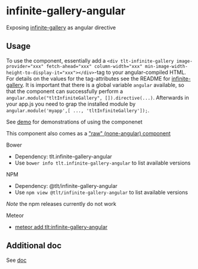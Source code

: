 # infinite-gallery-angular

Exposing [infinite-gallery](https://github.com/TeletronicsDotAe/infinite-gallery) as angular directive

## Usage

To use the component, essentially add a `<div tlt-infinite-gallery image-provider="xxx" fetch-ahead="xxx" column-width="xxx" min-image-width-height-to-display-it="xxx"></div>`-tag to your angular-compiled HTML. For details on the values for the tag-attributes see the README for [infinite-gallery](https://github.com/TeletronicsDotAe/infinite-gallery). It is important that there is a global variable `angular` available, so that the component can successfully perform a `angular.module("tltInfiniteGallery", []).directive(...)`. Afterwards in your app.js you need to grap the installed module by `angular.module('myapp',[ ..., 'tltInfiniteGallery']);`.

See [demo](demo) for demonstrations of using the componenet

This component also comes as a ["raw" (none-angular) component](https://github.com/TeletronicsDotAe/infinite-gallery)

Bower
* Dependency: tlt.infinite-gallery-angular
* Use `bower info tlt.infinite-gallery-angular` to list available versions

NPM
* Dependency: @tlt/infinite-gallery-angular
* Use `npm view @tlt/infinite-gallery-angular` to list available versions

*Note* the npm releases currently do not work

Meteor
* [meteor add tlt:infinite-gallery-angular](https://atmospherejs.com/tlt/infinite-gallery-angular)

## Additional doc

See [doc](doc)

